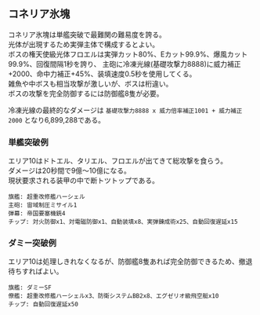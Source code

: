 ## コネリア氷塊

コネリア氷塊は単艦突破で最難関の難易度を誇る。  
光体が出現するため実弾主体で構成するとよい。  
ボスの権天使級光体フロエルは実弾カット80%、Eカット99.9%、爆風カット99.9%、回復間隔1秒を誇り、
主砲に冷凍光線(基礎攻撃力8888)に威力補正+2000、命中力補正+45%、装填速度0.5秒を使用してくる。  
雑魚や中ボスも相当攻撃が激しいが、ボスは桁違い。  
ボスの攻撃を完全防御するには防御艦8隻が必要。  

冷凍光線の最終的なダメージは `基礎攻撃力8888 x 威力倍率補正1001 + 威力補正2000` となり6,899,288である。  


### 単艦突破例

エリア10はドトエル、タリエル、フロエルが出てきて総攻撃を食らう。  
ダメージは20秒間で9億～10億になる。  
現状要求される装甲の中で断トツトップである。  

```
旗艦: 超重改修艦ハーシェル
主砲: 宙域制圧ミサイル1
弾幕: 帝国要塞機銃4
チップ: 対火防御x1、対電磁防御x1、自動装填x8、実弾錬成術x25、自動回復遅延x15
```

### ダミー突破例

エリア10は処理しきれなくなるが、防御艦8隻あれば完全防御できるため、撤退待ちすればよい。  

```
旗艦: ダミーSF
僚艦: 超重改修艦ハーシェルx3、防衛システムBB2x8、エグゼリオ級飛空艇x10
チップ: 自動回復遅延x50
```
